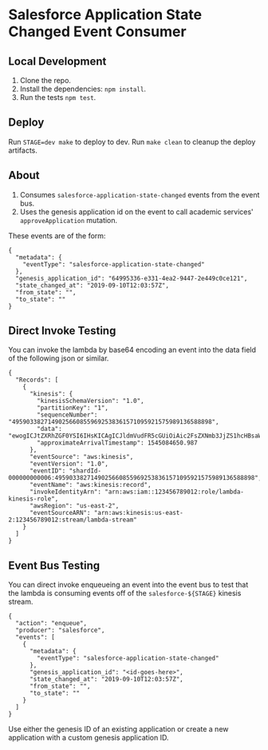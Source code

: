 # Salesforce Application State Changed Event Consumer

## Local Development
1. Clone the repo.
2. Install the dependencies: `npm install`.
3. Run the tests `npm test`.

## Deploy
Run `STAGE=dev make` to deploy to dev.
Run `make clean` to cleanup the deploy artifacts.

## About
1. Consumes `salesforce-application-state-changed` events from the event bus.
2. Uses the genesis application id on the event to call academic services' `approveApplication` mutation.

These events are of the form:
```$json
{
  "metadata": {
    "eventType": "salesforce-application-state-changed"
  },
  "genesis_application_id": "64995336-e331-4ea2-9447-2e449c0ce121",
  "state_changed_at": "2019-09-10T12:03:57Z",
  "from_state": "",
  "to_state": ""
}
```


## Direct Invoke Testing
You can invoke the lambda by base64 encoding an event into the data field of the
following json or similar.
```$json
{
  "Records": [
    {
      "kinesis": {
        "kinesisSchemaVersion": "1.0",
        "partitionKey": "1",
        "sequenceNumber": "49590338271490256608559692538361571095921575989136588898",
        "data": "ewogICJtZXRhZGF0YSI6IHsKICAgICJldmVudFR5cGUiOiAic2FsZXNmb3JjZS1hcHBsaWNhdGlvbi1hcmMtYXBwcm92ZWQiCiAgfSwKICAiZ2VuZXNpc19hcHBsaWNhdGlvbl9pZCI6ICI2NDk5NTMzNi1lMzMxLTRlYTItOTQ0Ny0yZTQ0OWMwY2U2MjEiLAogICJhcmNfYXBwcm92YWxfZGF0ZSI6ICIyMDE5LTA5LTEwVDEyOjAzOjU3WiIsCiAgImd1aWxkX3V1aWQiOiAiOTFjMDg3MzQtNjI4My00ZTA1LTkyNTUtMjkxMjg0ZDgwZDhkIgp9",
        "approximateArrivalTimestamp": 1545084650.987
      },
      "eventSource": "aws:kinesis",
      "eventVersion": "1.0",
      "eventID": "shardId-000000000006:49590338271490256608559692538361571095921575989136588898",
      "eventName": "aws:kinesis:record",
      "invokeIdentityArn": "arn:aws:iam::123456789012:role/lambda-kinesis-role",
      "awsRegion": "us-east-2",
      "eventSourceARN": "arn:aws:kinesis:us-east-2:123456789012:stream/lambda-stream"
    }
  ]
}
```

## Event Bus Testing
You can direct invoke enqueueing an event into the event bus to test that the
lambda is consuming events off of the `salesforce-${STAGE}` kinesis stream.
```$json
{
  "action": "enqueue",
  "producer": "salesforce",
  "events": [
    {
      "metadata": {
        "eventType": "salesforce-application-state-changed"
      },
      "genesis_application_id": "<id-goes-here>",
      "state_changed_at": "2019-09-10T12:03:57Z",
      "from_state": "",
      "to_state": ""
    }
  ]
}
```
Use either the genesis ID of an existing application or create a new application with a custom
genesis application ID.